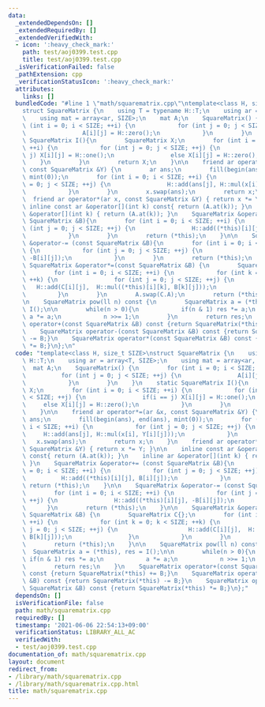 ```yaml
---
data:
  _extendedDependsOn: []
  _extendedRequiredBy: []
  _extendedVerifiedWith:
  - icon: ':heavy_check_mark:'
    path: test/aoj0399.test.cpp
    title: test/aoj0399.test.cpp
  _isVerificationFailed: false
  _pathExtension: cpp
  _verificationStatusIcon: ':heavy_check_mark:'
  attributes:
    links: []
  bundledCode: "#line 1 \"math/squarematrix.cpp\"\ntemplate<class H, size_t SIZE>\n\
    struct SquareMatrix {\n    using T = typename H::T;\n    using ar = array<T, SIZE>;\n\
    \    using mat = array<ar, SIZE>;\n    mat A;\n    SquareMatrix() {\n        for\
    \ (int i = 0; i < SIZE; ++i) {\n            for (int j = 0; j < SIZE; ++j) {\n\
    \                A[i][j] = H::zero();\n            }\n        }\n    }\n    static\
    \ SquareMatrix I(){\n        SquareMatrix X;\n        for (int i = 0; i < SIZE;\
    \ ++i) {\n            for (int j = 0; j < SIZE; ++j) {\n                if(i ==\
    \ j) X[i][j] = H::one();\n                else X[i][j] = H::zero();\n        \
    \    }\n        }\n        return X;\n    }\n\n    friend ar operator*=(ar &x,\
    \ const SquareMatrix &Y) {\n        ar ans;\n        fill(begin(ans), end(ans),\
    \ mint(0));\n        for (int i = 0; i < SIZE; ++i) {\n            for (int j\
    \ = 0; j < SIZE; ++j) {\n                H::add(ans[j], H::mul(x[i], Y[i][j]));\n\
    \            }\n        }\n        x.swap(ans);\n        return x;\n    }\n  \
    \  friend ar operator*(ar x, const SquareMatrix &Y) { return x *= Y; }\n\n   \
    \ inline const ar &operator[](int k) const{ return (A.at(k)); }\n    inline ar\
    \ &operator[](int k) { return (A.at(k)); }\n    SquareMatrix &operator+= (const\
    \ SquareMatrix &B){\n        for (int i = 0; i < SIZE; ++i) {\n            for\
    \ (int j = 0; j < SIZE; ++j) {\n                H::add((*this)[i][j], B[i][j]);\n\
    \            }\n        }\n        return (*this);\n    }\n\n    SquareMatrix\
    \ &operator-= (const SquareMatrix &B){\n        for (int i = 0; i < SIZE; ++i)\
    \ {\n            for (int j = 0; j < SIZE; ++j) {\n                H::add((*this)[i][j],\
    \ -B[i][j]);\n            }\n        }\n        return (*this);\n    }\n\n   \
    \ SquareMatrix &operator*=(const SquareMatrix &B) {\n        SquareMatrix C{};\n\
    \        for (int i = 0; i < SIZE; ++i) {\n            for (int k = 0; k < SIZE;\
    \ ++k) {\n                for (int j = 0; j < SIZE; ++j) {\n                 \
    \   H::add(C[i][j],  H::mul((*this)[i][k], B[k][j]));\n                }\n   \
    \         }\n        }\n        A.swap(C.A);\n        return (*this);\n    }\n\
    \n    SquareMatrix pow(ll n) const {\n        SquareMatrix a = (*this), res =\
    \ I();\n\n        while(n > 0){\n            if(n & 1) res *= a;\n           \
    \ a *= a;\n            n >>= 1;\n        }\n        return res;\n    }\n    SquareMatrix\
    \ operator+(const SquareMatrix &B) const {return SquareMatrix(*this) += B;}\n\
    \    SquareMatrix operator-(const SquareMatrix &B) const {return SquareMatrix(*this)\
    \ -= B;}\n    SquareMatrix operator*(const SquareMatrix &B) const {return SquareMatrix(*this)\
    \ *= B;}\n};\n"
  code: "template<class H, size_t SIZE>\nstruct SquareMatrix {\n    using T = typename\
    \ H::T;\n    using ar = array<T, SIZE>;\n    using mat = array<ar, SIZE>;\n  \
    \  mat A;\n    SquareMatrix() {\n        for (int i = 0; i < SIZE; ++i) {\n  \
    \          for (int j = 0; j < SIZE; ++j) {\n                A[i][j] = H::zero();\n\
    \            }\n        }\n    }\n    static SquareMatrix I(){\n        SquareMatrix\
    \ X;\n        for (int i = 0; i < SIZE; ++i) {\n            for (int j = 0; j\
    \ < SIZE; ++j) {\n                if(i == j) X[i][j] = H::one();\n           \
    \     else X[i][j] = H::zero();\n            }\n        }\n        return X;\n\
    \    }\n\n    friend ar operator*=(ar &x, const SquareMatrix &Y) {\n        ar\
    \ ans;\n        fill(begin(ans), end(ans), mint(0));\n        for (int i = 0;\
    \ i < SIZE; ++i) {\n            for (int j = 0; j < SIZE; ++j) {\n           \
    \     H::add(ans[j], H::mul(x[i], Y[i][j]));\n            }\n        }\n     \
    \   x.swap(ans);\n        return x;\n    }\n    friend ar operator*(ar x, const\
    \ SquareMatrix &Y) { return x *= Y; }\n\n    inline const ar &operator[](int k)\
    \ const{ return (A.at(k)); }\n    inline ar &operator[](int k) { return (A.at(k));\
    \ }\n    SquareMatrix &operator+= (const SquareMatrix &B){\n        for (int i\
    \ = 0; i < SIZE; ++i) {\n            for (int j = 0; j < SIZE; ++j) {\n      \
    \          H::add((*this)[i][j], B[i][j]);\n            }\n        }\n       \
    \ return (*this);\n    }\n\n    SquareMatrix &operator-= (const SquareMatrix &B){\n\
    \        for (int i = 0; i < SIZE; ++i) {\n            for (int j = 0; j < SIZE;\
    \ ++j) {\n                H::add((*this)[i][j], -B[i][j]);\n            }\n  \
    \      }\n        return (*this);\n    }\n\n    SquareMatrix &operator*=(const\
    \ SquareMatrix &B) {\n        SquareMatrix C{};\n        for (int i = 0; i < SIZE;\
    \ ++i) {\n            for (int k = 0; k < SIZE; ++k) {\n                for (int\
    \ j = 0; j < SIZE; ++j) {\n                    H::add(C[i][j],  H::mul((*this)[i][k],\
    \ B[k][j]));\n                }\n            }\n        }\n        A.swap(C.A);\n\
    \        return (*this);\n    }\n\n    SquareMatrix pow(ll n) const {\n      \
    \  SquareMatrix a = (*this), res = I();\n\n        while(n > 0){\n           \
    \ if(n & 1) res *= a;\n            a *= a;\n            n >>= 1;\n        }\n\
    \        return res;\n    }\n    SquareMatrix operator+(const SquareMatrix &B)\
    \ const {return SquareMatrix(*this) += B;}\n    SquareMatrix operator-(const SquareMatrix\
    \ &B) const {return SquareMatrix(*this) -= B;}\n    SquareMatrix operator*(const\
    \ SquareMatrix &B) const {return SquareMatrix(*this) *= B;}\n};"
  dependsOn: []
  isVerificationFile: false
  path: math/squarematrix.cpp
  requiredBy: []
  timestamp: '2021-06-06 22:54:13+09:00'
  verificationStatus: LIBRARY_ALL_AC
  verifiedWith:
  - test/aoj0399.test.cpp
documentation_of: math/squarematrix.cpp
layout: document
redirect_from:
- /library/math/squarematrix.cpp
- /library/math/squarematrix.cpp.html
title: math/squarematrix.cpp
---
```

